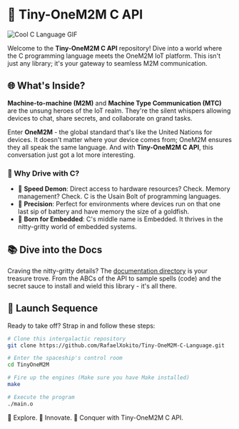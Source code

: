 # 🚀 Tiny-OneM2M C API

![Cool C Language GIF](https://media.giphy.com/media/MT5UUV1d4CXE2A37Dg/giphy.gif)

Welcome to the **Tiny-OneM2M C API** repository! Dive into a world where the C programming language meets the OneM2M IoT platform. This isn't just any library; it's your gateway to seamless M2M communication.

## 🌐 What's Inside?

**Machine-to-machine (M2M)** and **Machine Type Communication (MTC)** are the unsung heroes of the IoT realm. They're the silent whispers allowing devices to chat, share secrets, and collaborate on grand tasks.

Enter **OneM2M** - the global standard that's like the United Nations for devices. It doesn't matter where your device comes from; OneM2M ensures they all speak the same language. And with **Tiny-OneM2M C API**, this conversation just got a lot more interesting.

### 🚗 Why Drive with C?

- 🚀 **Speed Demon**: Direct access to hardware resources? Check. Memory management? Check. C is the Usain Bolt of programming languages.
- 🎯 **Precision**: Perfect for environments where devices run on that one last sip of battery and have memory the size of a goldfish.
- 🤖 **Born for Embedded**: C's middle name is Embedded. It thrives in the nitty-gritty world of embedded systems.

## 📚 Dive into the Docs

Craving the nitty-gritty details? The [documentation directory](https://rafaelxokito.github.io/Tiny-OneM2M-C-Language/?documentation=true) is your treasure trove. From the ABCs of the API to sample spells (code) and the secret sauce to install and wield this library - it's all there.

## 🚀 Launch Sequence

Ready to take off? Strap in and follow these steps:

```bash
# Clone this intergalactic repository
git clone https://github.com/RafaelXokito/Tiny-OneM2M-C-Language.git

# Enter the spaceship's control room
cd TinyOneM2M

# Fire up the engines (Make sure you have Make installed)
make

# Execute the program
./main.o
```

🌌 Explore. 🚀 Innovate. 🌠 Conquer with Tiny-OneM2M C API.
